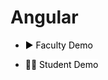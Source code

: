 # Angular

- <a href="https://github.com/yashkhokhar28/Angular/tree/main/FirstProject" title="Faculty Demo" style="background-color:#FFFFFF;color:#000000;text-decoration:none">▶ Faculty Demo </a>

- <a href="" title="Student Demo" style="background-color:#FFFFFF;color:#000000;text-decoration:none">🧑‍💻  Student Demo </a>
